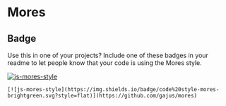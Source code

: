 # Mores

## Badge

Use this in one of your projects? Include one of these badges in your readme to let people know that your code is using the Mores style.

[![js-mores-style](https://img.shields.io/badge/code%20style-mores-brightgreen.svg?style=flat)](https://github.com/gajus/mores)

```
[![js-mores-style](https://img.shields.io/badge/code%20style-mores-brightgreen.svg?style=flat)](https://github.com/gajus/mores)
```
